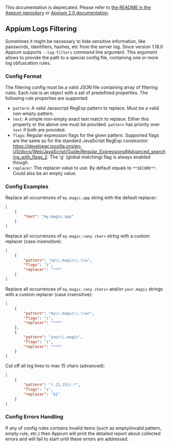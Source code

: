 This documentation is deprecated. Please refer to [the README in the Appium repository](https://github.com/appium/appium) or [Appium 2.0 documentation](http://appium.io/).

## Appium Logs Filtering

Sometimes it might be necessary to hide sensitive information, like passwords, identifiers, hashes, etc from the server log.
Since version 1.18.0 Appium supports `--log-filters` command line argument.
This argument allows to provide the path to a special config file, containing one or more log obfuscation rules.


### Config Format

The filtering config must be a valid JSON file containing array of filtering rules.
Each rule is an object with a set of predefined properties.
The following rule properties are supported:

- `pattern`: A valid Javascript RegExp pattern to replace. Must be a valid non-empty pattern.
- `text`: A simple non-empty exact text match to replace. Either this property or the above one must be provided. `pattern` has priority over `text` if both are provided.
- `flags`: Regular expression flags for the given pattern. Supported flags are the same as for the standard JavaScript RegExp constructor: https://developer.mozilla.org/en-US/docs/Web/JavaScript/Guide/Regular_Expressions#Advanced_searching_with_flags_2. The 'g' (global matching) flag is always enabled though.
- `replacer`: The replacer value to use. By default equals to `**SECURE**`. Could also be an empty value.


### Config Examples

Replace all occurrences of `my.magic.app` string with the default replacer:

```json
[
    {
        "text": "my.magic.app"
    }
]
```

Replace all occurrences of `my.magic.<any char>` string with a custom replacer (case insensitive):

```json
[
    {
        "pattern": "my\\.magic\\.\\w",
        "flags": "i",
        "replacer": "***"
    }
]
```

Replace all occurrences of `my.magic.<any chars>` and/or `your.magic` strings with a custom replacer (case insensitive):

```json
[
    {
        "pattern": "my\\.magic\\.\\w+",
        "flags": "i",
        "replacer": "***"
    },
    {
        "pattern": "your\\.magic",
        "flags": "i",
        "replacer": "***"
    }
]
```

Cut off all log lines to max 15 chars (advanced):

```json
[
	{
        "pattern": "(.{1,15}).*",
        "flags": "s",
        "replacer": "$1"
    }
]
```


### Config Errors Handling

If any of config rules contains invalid items (such as empty/invalid pattern, empty rule, etc.) then Appium will print the detailed report about collected errors and will fail to start until these errors are addressed.
